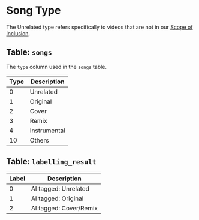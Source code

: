 # Song Type

The Unrelated type refers specifically to videos that are not in our [Scope of Inclusion](../about/scope-of-inclusion).

## Table: `songs`

The `type` column used in the `songs` table.

| Type | Description            |
| ---- | ---------------------- |
| 0    | Unrelated              |
| 1    | Original               |
| 2    | Cover                  |
| 3    | Remix                  |
| 4    | Instrumental           |
| 10   | Others                 |

## Table: `labelling_result`

| Label | Description            |
| ----- | ---------------------- |
|   0   | AI tagged: Unrelated   |
|   1   | AI tagged: Original    |
|   2   | AI tagged: Cover/Remix |
